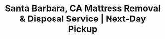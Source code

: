 ---
layout: location.njk
title: "Santa Barbara, CA Mattress Removal & Disposal Service | Next-Day Pickup"
permalink: "/mattress-removal/california/santa-barbara/"
description: "Professional mattress removal in Santa Barbara, CA - American Riviera. Licensed coastal disposal service with wildfire-aware scheduling. Eco-friendly recycling for $125-180."
state: "California"
city: "Santa Barbara"
stateSlug: "california"
tier: 2
coordinates: 
  lat: 34.4208
  lng: -119.6982
serviceArea: "Santa Barbara County"
zipCodes: ["93101", "93102", "93103", "93105", "93108", "93109", "93110", "93111"]
phoneNumber: "720-263-6094"
pricing:
  startingPrice: 125
  single: 125
  queen: 155
  king: 180
neighborhoods:
  - name: "Downtown Santa Barbara"
    zipCodes: ["93101"]
  - name: "Eastside"
    zipCodes: ["93102"]
  - name: "Westside" 
    zipCodes: ["93103"]
  - name: "UCSB Area"
    zipCodes: ["93105"]
  - name: "Montecito"
    zipCodes: ["93108"]
  - name: "Beaches/Airport"
    zipCodes: ["93109"]
  - name: "Summerland"
    zipCodes: ["93110"]
  - name: "Goleta"
    zipCodes: ["93111"]
  - name: "Mesa"
    zipCodes: ["93103"]
  - name: "Funk Zone"
    zipCodes: ["93101"]
  - name: "Upper Eastside"
    zipCodes: ["93102"]
  - name: "Mission Canyon"
    zipCodes: ["93105"]
  - name: "Hope Ranch"
    zipCodes: ["93108"]
  - name: "Carpinteria"
    zipCodes: ["93013"]
nearbyCities:
  - name: "Los Angeles"
    slug: "los-angeles"
    state: "California"
    stateSlug: "california"
  - name: "San Diego"
    slug: "san-diego" 
    state: "California"
    stateSlug: "california"
  - name: "Sacramento"
    slug: "sacramento"
    state: "California"
    stateSlug: "california"
businessInfo:
  businessName: "A Bedder World - Santa Barbara"
  streetAddress: "Santa Barbara, CA"
  addressLocality: "Santa Barbara" 
  addressRegion: "CA"
  postalCode: "93101"
pageContent:
  heroTitle: "Professional Mattress Removal in Santa Barbara, California"
  heroSubtitle: "Licensed coastal disposal service with wildfire-aware scheduling across the American Riviera. Environmental protection "
  
  whyChooseSection:
    title: "Why Santa Barbara Residents Choose Our Service"
    content: "Santa Barbara's hillside homes and narrow coastal streets require specialized expertise for mattress removal. Our team handles steep driveways, tight staircases, and limited parking situations that challenge other services. We coordinate around wildfire season restrictions and work carefully in historic properties with delicate tile work and landscaping. Whether you're in a downtown apartment, beachside home, or canyon property, we bring the right equipment and experience to remove your mattress safely and efficiently."
  
  serviceAreasTitle: "Service Coverage Across Santa Barbara"
  serviceAreasContent: "We serve all areas of Santa Barbara with the right equipment for each situation. Downtown pickups require coordination with parking restrictions and narrow streets. Mesa area homes often have steep driveways and limited space for our truck. Montecito properties may have private gates and longer access roads. Near UCSB, we handle student housing with bulk removal services during move-out periods. Beachside locations require careful scheduling around tides and weather conditions."
  
  howItWorksTitle: "Santa Barbara Mattress Removal Process"
  howItWorksSteps:
    - title: "Schedule Your Pickup"
      content: "Book online or call (720) 263-6094. We'll confirm your Santa Barbara address and coordinate timing that works with your schedule and any access requirements."
    - title: "Next-Day Service"
      content: "Our team arrives with equipment for stairs, narrow hallways, and tight spaces. We handle everything from apartments to hillside homes safely and efficiently."
    - title: "Professional Removal"
      content: "We protect your property during removal, navigate challenging access situations, and clean up after ourselves. No damage to walls, floors, or landscaping."
    - title: "Eco-Friendly Disposal"
      content: "Your mattress is transported to certified recycling facilities where materials are properly processed and kept out of landfills."
  
  pricingTitle: "Transparent Santa Barbara Mattress Removal Pricing"
  pricingSubtitle: "Fair pricing for Santa Barbara residents. No hidden fees. Includes pickup, transport, and eco-friendly disposal."
  
  aboutServiceTitle: "Santa Barbara's Trusted Mattress Disposal Service" 
  aboutServiceContent: "Santa Barbara's unique layout requires specialized mattress removal expertise. Our team handles the challenges that come with coastal living - from steep hillside driveways to narrow downtown streets. We're experienced with historic properties, student housing near UCSB, and beachside homes. During wildfire season, we adjust our schedule for canyon area safety. Whether you need mattress removal from an apartment, house, or vacation rental, we provide reliable service that respects your property and gets the job done efficiently."
  
  faqsTitle: "Santa Barbara Mattress Removal Questions"
  faqs:
    - question: "How do wildfire conditions affect mattress pickup in Santa Barbara?"
      answer: "We monitor Santa Barbara County Fire Department Red Flag Warnings and may reschedule canyon area pickups during extreme fire weather for safety. We maintain alternative routing plans and coordinate with emergency protocols."
    - question: "Can you access properties in Montecito's private roads and gated communities?"
      answer: "Yes, we regularly service Montecito estates and coordinate with property managers, gate systems, and private security. Our team is familiar with access protocols for exclusive residential areas."
    - question: "Do you handle historic district properties with architectural restrictions?"
      answer: "Absolutely. We understand Santa Barbara's Spanish Colonial Revival architecture and work carefully around courtyards, tile work, and landscaping. Our team respects the Architectural Board of Review guidelines for any temporary staging."
    - question: "What's included in your Santa Barbara service pricing?"
      answer: "Our flat-rate pricing includes pickup from any location, navigation of challenging coastal terrain, and disposal at certified Santa Barbara County facilities following Coastal Commission environmental standards."
    - question: "How do you handle UCSB student housing and campus-area pickups?"
      answer: "We coordinate with academic calendars and housing turnover periods, offering efficient bulk removal services for apartment complexes and shared housing near campus."
    - question: "Are you licensed for waste transport in Santa Barbara County?"
      answer: "Yes, we maintain all required Santa Barbara County permits and coordinate with the Resource Recovery & Waste Management Division for proper documentation and environmental compliance."
    - question: "Can you navigate Santa Barbara's narrow downtown streets and limited parking?"
      answer: "Our team is experienced with downtown's grid system, parking restrictions, and loading zone requirements. We coordinate timing to minimize traffic impact during peak tourist seasons."
    - question: "Do you provide services during emergency situations or fire evacuations?"
      answer: "We adapt our schedule during emergencies, following Santa Barbara County emergency management guidance and supporting residents with urgent removal needs when safely possible."
  
  reviewsTitle: "What Santa Barbara Customers Say"
  reviews:
    - name: "Jennifer M."
      location: "Montecito"
      rating: 5
      text: "Had to clear out our canyon property before fire season and needed furniture removal including several mattresses. The team coordinated perfectly with our estate management and worked around the narrow private road access. Professional service that understood the unique requirements of our area."
    - name: "David R."
      location: "Downtown"
      rating: 5  
      text: "Living in one of the historic Spanish Colonial buildings downtown, we needed careful handling for the narrow courtyard access. They managed the removal expertly without disturbing the tile work or landscaping. Great understanding of Santa Barbara's architectural sensitivities."
    - name: "Sarah K."
      location: "Mesa"
      rating: 5
      text: "Replacing mattresses in our cliffside home and needed reliable pickup. They handled the steep driveway and limited turnaround space professionally. Scheduled perfectly around our busy summer rental season. Would definitely recommend for coastal properties."
  
  sidebarStats:
    mattressesRemoved: "1,247"
    
  heroDescription: "Professional mattress removal in Santa Barbara. Expert service for coastal homes, hillside properties, and student housing with next-day pickup and eco-friendly disposal."
  
  aboutService: "Santa Barbara's hillside terrain and coastal location create unique challenges for mattress removal. Our service handles steep driveways, narrow staircases, and tight parking situations that other companies struggle with. We work in historic properties without damaging delicate features, coordinate with student housing for bulk removals, and adjust our schedule during fire season for canyon safety. From downtown apartments to beachside homes to Montecito estates, we provide reliable mattress removal with the equipment and expertise to handle any situation."
  
  serviceAreasIntro: "We serve all Santa Barbara neighborhoods with specialized equipment for each area's unique challenges:"
  
  environmentalImpact: "Santa Barbara County's coastal location requires strict environmental protection under Coastal Commission oversight. Each mattress we recycle diverts approximately 40 pounds of material from landfills and is processed at the South Coast Recycling & Transfer Station at 4430 Calle Real or MarBorg facilities at 132 Nopalitos Way and 20 David Love Place in Goleta. These certified facilities maintain biological productivity standards for coastal waters and marine organisms, preventing contamination of Santa Barbara's sensitive marine ecosystem while supporting the county's 2025 goal of 75% organic waste reduction under SB 1383 regulations."
  
  regulationsCompliance: "Our service maintains all required Santa Barbara County Resource Recovery & Waste Management Division permits for waste transport and disposal operations. We coordinate directly with the division's four county-operated facilities (South Coast, Santa Ynez Valley, New Cuyama, and Ventucopa) and comply with the county's Solid Waste Program regulations administered by Environmental Health Services. All mattress disposal follows California Coastal Act requirements for marine resource protection, maintaining biological productivity of coastal waters while preventing contamination through controlled runoff and proper waste water management as mandated by the Coastal Commission's environmental standards."
  
  howItWorksScheduling: "We schedule around Santa Barbara's unique conditions including fire season restrictions, tourist season traffic, and UCSB student move-out periods. Morning fog and afternoon winds are considered when planning coastal appointments."
  
  howItWorksService: "Our team brings specialized equipment for Santa Barbara's terrain - from sea-level properties to hillside homes. We protect historic tile work and landscaping during removal and coordinate with property managers for vacation rentals and student housing."
  
  howItWorksDisposal: "Mattresses are transported to certified county recycling facilities following environmental protection protocols. We use efficient routes that minimize traffic impact while ensuring proper disposal."

reviews:
  count: 89
  featured: [
    {
      "name": "Jennifer M.",
      "author": "Jennifer M.",
      "neighborhood": "Montecito",
      "text": "Had to clear out our canyon property before fire season and needed furniture removal including several mattresses. The team coordinated perfectly with our estate management and worked around the narrow private road access. Professional service that understood the unique requirements of our area."
    },
    {
      "name": "David R.",
      "author": "David R.",
      "neighborhood": "Downtown",
      "text": "Living in one of the historic Spanish Colonial buildings downtown, we needed careful handling for the narrow courtyard access. They managed the removal expertly without disturbing the tile work or landscaping. Great understanding of Santa Barbara's architectural sensitivities."
    },
    {
      "name": "Sarah K.",
      "author": "Sarah K.",
      "neighborhood": "Mesa",
      "text": "Replacing mattresses in our cliffside home and needed reliable pickup. They handled the steep driveway and limited turnaround space professionally. Scheduled perfectly around our busy summer rental season. Would definitely recommend for coastal properties."
    }
  ]
  
faqs: [
  {
    "question": "How do wildfire conditions affect mattress pickup in Santa Barbara?",
    "answer": "We monitor Santa Barbara County Fire Department Red Flag Warnings and may reschedule canyon area pickups during extreme fire weather for safety. We maintain alternative routing plans and coordinate with emergency protocols."
  },
  {
    "question": "Can you access properties in Montecito's private roads and gated communities?",
    "answer": "Yes, we regularly service Montecito estates and coordinate with property managers, gate systems, and private security. Our team is familiar with access protocols for exclusive residential areas."
  },
  {
    "question": "Do you handle historic district properties with architectural restrictions?",
    "answer": "Absolutely. We understand Santa Barbara's Spanish Colonial Revival architecture and work carefully around courtyards, tile work, and landscaping. Our team respects the Architectural Board of Review guidelines for any temporary staging."
  },
  {
    "question": "What's included in your Santa Barbara service pricing?",
    "answer": "Our flat-rate pricing includes pickup from any location, navigation of challenging coastal terrain, and disposal at certified Santa Barbara County facilities following Coastal Commission environmental standards."
  },
  {
    "question": "How do you handle UCSB student housing and campus-area pickups?",
    "answer": "We coordinate with academic calendars and housing turnover periods, offering efficient bulk removal services for apartment complexes and shared housing near campus."
  },
  {
    "question": "Are you licensed for waste transport in Santa Barbara County?",
    "answer": "Yes, we maintain all required Santa Barbara County permits and coordinate with the Resource Recovery & Waste Management Division for proper documentation and environmental compliance."
  },
  {
    "question": "Can you navigate Santa Barbara's narrow downtown streets and limited parking?",
    "answer": "Our team is experienced with downtown's grid system, parking restrictions, and loading zone requirements. We coordinate timing to minimize traffic impact during peak tourist seasons."
  },
  {
    "question": "Do you provide services during emergency situations or fire evacuations?",
    "answer": "We adapt our schedule during emergencies, following Santa Barbara County emergency management guidance and supporting residents with urgent removal needs when safely possible."
  }
]

localRegulations: "Santa Barbara County Resource Recovery & Waste Management Division, part of the Public Works Department, enforces comprehensive environmental standards under California Coastal Commission oversight. The division operates four distinct waste management facilities across the county and requires specific documentation for all waste transport vehicles. Mattress disposal must comply with SB 1383 organic waste reduction mandates (75% reduction by 2025) and California Coastal Act marine protection standards. The South Coast region follows different organic waste protocols than North County areas, with food scraps remaining in regular trash while yard waste uses green containers. Our service maintains current permits with Environmental Health Services' Solid Waste Program and coordinates with MarBorg's bulky item pickup services that provide residents four annual free pickups including mattresses."
---